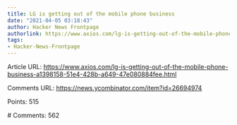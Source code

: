```yaml
---
title: LG is getting out of the mobile phone business
date: "2021-04-05 03:18:43"
author: Hacker News Frontpage
authorlink: https://www.axios.com/lg-is-getting-out-of-the-mobile-phone-business-a1398158-51e4-428b-a649-47e080884fee.html
tags:
- Hacker-News-Frontpage
---
```


<p>Article URL: <a href="https://www.axios.com/lg-is-getting-out-of-the-mobile-phone-business-a1398158-51e4-428b-a649-47e080884fee.html">https://www.axios.com/lg-is-getting-out-of-the-mobile-phone-business-a1398158-51e4-428b-a649-47e080884fee.html</a></p>
<p>Comments URL: <a href="https://news.ycombinator.com/item?id=26694974">https://news.ycombinator.com/item?id=26694974</a></p>
<p>Points: 515</p>
<p># Comments: 562</p>
